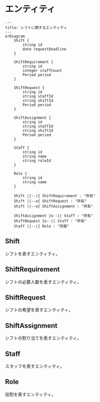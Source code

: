 # エンティティ

```mermaid
---
title: シフトに関するエンティティ
---
erDiagram
    Shift {
        string id
        date requestDeadline
    }

    ShiftRequirement {
        string id
        integer staffCount
        Period period
    }

    ShiftRequest {
        string id
        string staffId
        string shiftId
        Period period
    }

    ShiftAssignment {
        string id
        string staffId
        string shiftId
        Period period
    }

    Staff {
        string id
        string name
        string roleId
    }

    Role {
        string id
        string name
    }

    Shift ||--|{ ShiftRequirement : "所有"
    Shift ||--o{ ShiftRequest : "所有"
    Shift ||--o{ ShiftAssignment : "所有"

    ShiftAssignment }o--|| Staff : "所有"
    ShiftRequest }o--|| Staff : "所有"
    Staff ||--|{ Role : "所属"
```

## Shift

シフトを表すエンティティ。

## ShiftRequirement

シフトの必要人数を表すエンティティ。

## ShiftRequest

シフトの希望を表すエンティティ。

## ShiftAssignment

シフトの割り当てを表すエンティティ。

## Staff

スタッフを表すエンティティ。

## Role

役割を表すエンティティ。
